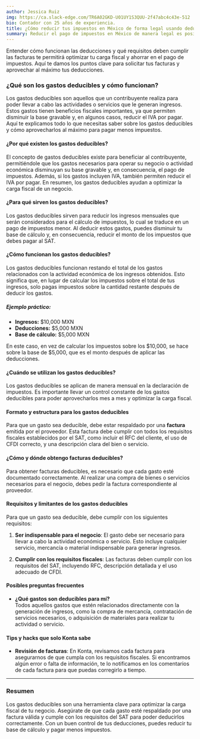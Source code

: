 ```yaml
---
author: Jessica Ruiz
img: https://ca.slack-edge.com/TR6A02GKD-U01UY1S3QUU-2f47abc4c43e-512
bio: Contador con 25 años de experiencia.
title: ¿Cómo reducir tus impuestos en México de forma legal usando deducciones y facturas?
summary: Reducir el pago de impuestos en México de manera legal es posible a través de deducciones y comprobantes fiscales (facturas) que respalden tus gastos.
---
```

Entender cómo funcionan las deducciones y qué requisitos deben cumplir las facturas te permitirá optimizar tu carga fiscal y ahorrar en el pago de impuestos. Aquí te damos los puntos clave para solicitar tus facturas y aprovechar al máximo tus deducciones.

### ¿Qué son los gastos deducibles y cómo funcionan?

Los gastos deducibles son aquellos que un contribuyente realiza para poder llevar a cabo las actividades o servicios que le generan ingresos. Estos gastos tienen beneficios fiscales importantes, ya que permiten disminuir la base gravable y, en algunos casos, reducir el IVA por pagar. Aquí te explicamos todo lo que necesitas saber sobre los gastos deducibles y cómo aprovecharlos al máximo para pagar menos impuestos.

#### ¿Por qué existen los gastos deducibles?

El concepto de gastos deducibles existe para beneficiar al contribuyente, permitiéndole que los gastos necesarios para operar su negocio o actividad económica disminuyan su base gravable y, en consecuencia, el pago de impuestos. Además, si los gastos incluyen IVA, también permiten reducir el IVA por pagar. En resumen, los gastos deducibles ayudan a optimizar la carga fiscal de un negocio.

#### ¿Para qué sirven los gastos deducibles?

Los gastos deducibles sirven para reducir los ingresos mensuales que serán considerados para el cálculo de impuestos, lo cual se traduce en un pago de impuestos menor. Al deducir estos gastos, puedes disminuir tu base de cálculo y, en consecuencia, reducir el monto de los impuestos que debes pagar al SAT.

#### ¿Cómo funcionan los gastos deducibles?

Los gastos deducibles funcionan restando el total de los gastos relacionados con la actividad económica de los ingresos obtenidos. Esto significa que, en lugar de calcular los impuestos sobre el total de tus ingresos, solo pagas impuestos sobre la cantidad restante después de deducir los gastos.

##### Ejemplo práctico:

- **Ingresos:** $10,000 MXN
- **Deducciones:** $5,000 MXN
- **Base de cálculo:** $5,000 MXN

En este caso, en vez de calcular los impuestos sobre los $10,000, se hace sobre la base de $5,000, que es el monto después de aplicar las deducciones.

#### ¿Cuándo se utilizan los gastos deducibles?

Los gastos deducibles se aplican de manera mensual en la declaración de impuestos. Es importante llevar un control constante de los gastos deducibles para poder aprovecharlos mes a mes y optimizar la carga fiscal.

#### Formato y estructura para los gastos deducibles

Para que un gasto sea deducible, debe estar respaldado por una **factura** emitida por el proveedor. Esta factura debe cumplir con todos los requisitos fiscales establecidos por el SAT, como incluir el RFC del cliente, el uso de CFDI correcto, y una descripción clara del bien o servicio.

#### ¿Cómo y dónde obtengo facturas deducibles?

Para obtener facturas deducibles, es necesario que cada gasto esté documentado correctamente. Al realizar una compra de bienes o servicios necesarios para el negocio, debes pedir la factura correspondiente al proveedor.

#### Requisitos y limitantes de los gastos deducibles

Para que un gasto sea deducible, debe cumplir con los siguientes requisitos:

1. **Ser indispensable para el negocio**: El gasto debe ser necesario para llevar a cabo la actividad económica o servicio. Esto incluye cualquier servicio, mercancía o material indispensable para generar ingresos.
    
2. **Cumplir con los requisitos fiscales**: Las facturas deben cumplir con los requisitos del SAT, incluyendo RFC, descripción detallada y el uso adecuado de CFDI.
    

#### Posibles preguntas frecuentes

- **¿Qué gastos son deducibles para mí?**  
    Todos aquellos gastos que estén relacionados directamente con la generación de ingresos, como la compra de mercancía, contratación de servicios necesarios, o adquisición de materiales para realizar tu actividad o servicio.

#### Tips y hacks que solo Konta sabe

- **Revisión de facturas**: En Konta, revisamos cada factura para asegurarnos de que cumpla con los requisitos fiscales. Si encontramos algún error o falta de información, te lo notificamos en los comentarios de cada factura para que puedas corregirlo a tiempo.

---

### Resumen

Los gastos deducibles son una herramienta clave para optimizar la carga fiscal de tu negocio. Asegúrate de que cada gasto esté respaldado por una factura válida y cumple con los requisitos del SAT para poder deducirlos correctamente. Con un buen control de tus deducciones, puedes reducir tu base de cálculo y pagar menos impuestos.
